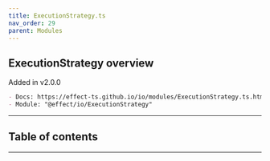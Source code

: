 ```yaml
---
title: ExecutionStrategy.ts
nav_order: 29
parent: Modules
---
```


## ExecutionStrategy overview

Added in v2.0.0

```md
- Docs: https://effect-ts.github.io/io/modules/ExecutionStrategy.ts.html
- Module: "@effect/io/ExecutionStrategy"
```

---

<h2 class="text-delta">Table of contents</h2>

---
